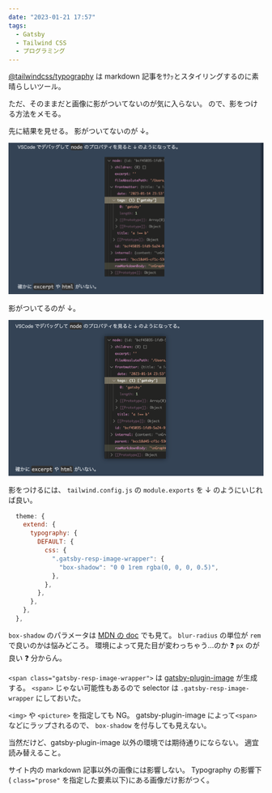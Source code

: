 ```yaml
---
date: "2023-01-21 17:57"
tags:
  - Gatsby
  - Tailwind CSS
  - プログラミング
---
```


[@tailwindcss/typography](https://tailwindcss.com/docs/typography-plugin)
は markdown 記事をｻｸｯとスタイリングするのに素晴らしいツール。

ただ、そのままだと画像に影がついてないのが気に入らない。
ので、影をつける方法をメモる。

先に結果を見せる。
影がついてないのが ↓。

![typography-shadow-off](./images/typography-shadow-off.png)

影がついてるのが ↓。

![typography-shadow-on](./images/typography-shadow-on.png)

影をつけるには、
`tailwind.config.js` の `module.exports` を ↓ のようにいじれば良い。

```js
  theme: {
    extend: {
      typography: {
        DEFAULT: {
          css: {
            ".gatsby-resp-image-wrapper": {
              "box-shadow": "0 0 1rem rgba(0, 0, 0, 0.5)",
            },
          },
        },
      },
    },
  },
```

`box-shadow` のパラメータは
[MDN の doc](https://developer.mozilla.org/en-US/docs/Web/CSS/box-shadow)
でも見て。
`blur-radius` の単位が `rem` で良いのかは悩みどころ。
環境によって見た目が変わっちゃう...のか ❓
`px` のが良い ❓
分からん。

`<span class="gatsby-resp-image-wrapper">` は
[gatsby-plugin-image](https://www.gatsbyjs.com/plugins/gatsby-plugin-image/)
が生成する。
`<span>` じゃない可能性もあるので selector は `.gatsby-resp-image-wrapper` にしておいた。

`<img>` や `<picture>` を指定しても NG。
gatsby-plugin-image によって`<span>` などにラップされるので、
`box-shadow` を付与しても見えない。

当然だけど、gatsby-plugin-image 以外の環境では期待通りにならない。
適宜読み替えること。

サイト内の markdown 記事以外の画像には影響しない。
Typography の影響下( `class="prose"` を指定した要素以下)にある画像だけ影がつく。
